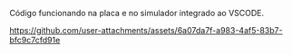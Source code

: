 Código funcionando na placa e no simulador integrado ao VSCODE.


https://github.com/user-attachments/assets/6a07da7f-a983-4af5-83b7-bfc9c7cfd91e

